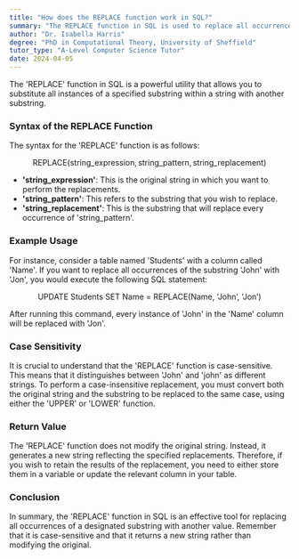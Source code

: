```yaml
---
title: "How does the REPLACE function work in SQL?"
summary: "The REPLACE function in SQL is used to replace all occurrences of a specified string value with another value."
author: "Dr. Isabella Harris"
degree: "PhD in Computational Theory, University of Sheffield"
tutor_type: "A-Level Computer Science Tutor"
date: 2024-04-05
---
```


The 'REPLACE' function in SQL is a powerful utility that allows you to substitute all instances of a specified substring within a string with another substring.

### Syntax of the REPLACE Function

The syntax for the 'REPLACE' function is as follows:

$$
\text{REPLACE}(\text{string\_expression}, \text{string\_pattern}, \text{string\_replacement})
$$

- **'string_expression'**: This is the original string in which you want to perform the replacements.
- **'string_pattern'**: This refers to the substring that you wish to replace.
- **'string_replacement'**: This is the substring that will replace every occurrence of 'string_pattern'.

### Example Usage

For instance, consider a table named 'Students' with a column called 'Name'. If you want to replace all occurrences of the substring 'John' with 'Jon', you would execute the following SQL statement:

$$
\text{UPDATE Students SET Name = REPLACE(Name, 'John', 'Jon')}
$$

After running this command, every instance of 'John' in the 'Name' column will be replaced with 'Jon'.

### Case Sensitivity

It is crucial to understand that the 'REPLACE' function is case-sensitive. This means that it distinguishes between 'John' and 'john' as different strings. To perform a case-insensitive replacement, you must convert both the original string and the substring to be replaced to the same case, using either the 'UPPER' or 'LOWER' function.

### Return Value

The 'REPLACE' function does not modify the original string. Instead, it generates a new string reflecting the specified replacements. Therefore, if you wish to retain the results of the replacement, you need to either store them in a variable or update the relevant column in your table.

### Conclusion

In summary, the 'REPLACE' function in SQL is an effective tool for replacing all occurrences of a designated substring with another value. Remember that it is case-sensitive and that it returns a new string rather than modifying the original.
    